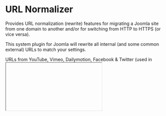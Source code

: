 # URL Normalizer

Provides URL normalization (rewrite) features for migrating a Joomla site from one domain to another and/or for switching from HTTP to HTTPS (or vice versa).

This system plugin for Joomla will rewrite all internal (and some common external) URLs to match your settings.

URLs from YouTube, Vimeo, Dailymotion, Facebook & Twitter (used in <iframe> or <script> embeds) will be re-written to use HTTPS. So no nagging "this site is not secure" browser messages caused by mixed internal or third-party content.

Although URL rewriting/normalization was the initial goal for this plugin, it quickly became apparent that performance features could easily be integrated into it.

These additional features are currently available:

- JS based redirects from HTTP to HTTPS (and vice versa) - perfect for when a Joomla site is behind CloudFlare's CDN, using Flexible SSL and served via Varnish (which supports HTTP only).
- Better client-side caching header setup (with component exclusions) which can greatly assist in frontend performance, especially when Joomla is behind a caching proxy like Varnish or Nginx. If you use the Joomla Page Cache plugin as well, just remember to disable client-side caching there. Client-side caching can been configured differently between the home page and all inner pages.
- Custom HTTP header (X-Logged-In) transmission to assist in detecting user logins when using Joomla behind a caching proxy like Varnish or Nginx.
- Tidy HTML markup (the rendered output) by using the PHP Tidy library, adapted for HTML5. This option requires that the relevant Tidy module for PHP is installed on your server.
- Add the loading="lazy" attribute for lazy loading images in mid-2019 or later browsers.
- Assists in "adaptive" website development (separate desktop & mobile versions) by setting a PHP constant (SITE_VIEW) to use anywhere in Joomla to distinguish a desktop from a mobile request (uses the ?m and &m URL modifier).

...with more features to be gradually added in the plugin.

URL Normalizer works beautifully with the Joomla Page Cache plugin enabled. Just remember to order URL Normalizer right before (above) the Joomla Page Cache plugin in the Plugin Manager.

The plugin currently powers some of the largest Joomla sites in the world (in terms of absolute monthly visitors), so it's battle-tested.


## DOWNLOAD
You can get the latest (published) version here:

https://www.joomlaworks.net/downloads/?f=plg_urlnormalizer-v1.7_j1.5-3.x.zip (recommended)

Or you can get the latest export from this GitHub repo here: https://github.com/joomlaworks/url-normalizer/archive/master.zip

The plugin supports updating via the Joomla Updater, so any new releases will appear there.


## COMPATIBILITY
URL Normalizer is fully compatible with Joomla versions 1.5, 2.5, & 3.x on servers running PHP 5 or 7.


## LICENSE
URL Normalizer  is a Joomla plugin developed by [JoomlaWorks](https://www.joomlaworks.net), released under the GNU General Public License.
